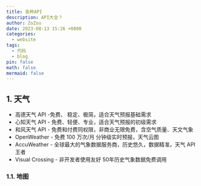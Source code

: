 ```yaml
---
title: 各种API
description: API大全？
author: ZoZou
date: 2023-08-13 15:26 +0800
categories:
  - website
tags:
  - 代码
  - blog
pin: false
math: false
mermaid: false
---
```

## 1. 天气
- 高德天气 API -免费、 稳定、极简，适合天气预报基础需求
- 心知天气 API - 免费、轻便、专业，适合天气预报的初级需求
- 和风天气 API - 免费和付费同权限，非商业无限免费，含空气质量、天文气象
- OpenWeather - 免费 100 万次/月 分钟级实时预报，天气云图
- AccuWeather - 全球最大的气象数据服务商，历史悠久，数据精准，天气 API 王者
- Visual Crossing - 非开发者使用友好 50年历史气象数据免费调用

### 1.1. 地图
